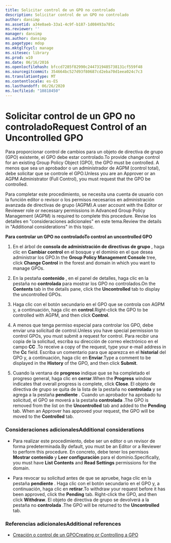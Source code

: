 ```yaml
---
title: Solicitar control de un GPO no controlado
description: Solicitar control de un GPO no controlado
author: dansimp
ms.assetid: a34e0aeb-33a1-4c9f-b187-1d08493a785c
ms.reviewer: ''
manager: dansimp
ms.author: dansimp
ms.pagetype: mdop
ms.mktglfcycl: manage
ms.sitesec: library
ms.prod: w10
ms.date: 06/16/2016
ms.openlocfilehash: bfccd7285f82990c2447319485738131cf559f48
ms.sourcegitcommit: 354664bc527d93f80687cd2eba70d1eea024c7c3
ms.translationtype: MT
ms.contentlocale: es-ES
ms.lasthandoff: 06/26/2020
ms.locfileid: "10818450"
---
```

# <span data-ttu-id="00514-103">Solicitar control de un GPO no controlado</span><span class="sxs-lookup"><span data-stu-id="00514-103">Request Control of an Uncontrolled GPO</span></span>


<span data-ttu-id="00514-104">Para proporcionar control de cambios para un objeto de directiva de grupo (GPO) existente, el GPO debe estar controlado.</span><span class="sxs-lookup"><span data-stu-id="00514-104">To provide change control for an existing Group Policy Object (GPO), the GPO must be controlled.</span></span> <span data-ttu-id="00514-105">A menos que sea un aprobador o un administrador de AGPM (control total), debe solicitar que se controle el GPO.</span><span class="sxs-lookup"><span data-stu-id="00514-105">Unless you are an Approver or an AGPM Administrator (Full Control), you must request that the GPO be controlled.</span></span>

<span data-ttu-id="00514-106">Para completar este procedimiento, se necesita una cuenta de usuario con la función editor o revisor o los permisos necesarios en administración avanzada de directivas de grupo (AGPM).</span><span class="sxs-lookup"><span data-stu-id="00514-106">A user account with the Editor or Reviewer role or necessary permissions in Advanced Group Policy Management (AGPM) is required to complete this procedure.</span></span> <span data-ttu-id="00514-107">Revise los detalles en "consideraciones adicionales" en este tema.</span><span class="sxs-lookup"><span data-stu-id="00514-107">Review the details in "Additional considerations" in this topic.</span></span>

**<span data-ttu-id="00514-108">Para controlar un GPO no controlado</span><span class="sxs-lookup"><span data-stu-id="00514-108">To control an uncontrolled GPO</span></span>**

1.  <span data-ttu-id="00514-109">En el árbol de **consola de administración de directivas de grupo** , haga clic en **Cambiar control** en el bosque y el dominio en el que desea administrar los GPO.</span><span class="sxs-lookup"><span data-stu-id="00514-109">In the **Group Policy Management Console** tree, click **Change Control** in the forest and domain in which you want to manage GPOs.</span></span>

2.  <span data-ttu-id="00514-110">En la pestaña **contenido** , en el panel de detalles, haga clic en la pestaña no **controlada** para mostrar los GPO no controlados.</span><span class="sxs-lookup"><span data-stu-id="00514-110">On the **Contents** tab in the details pane, click the **Uncontrolled** tab to display the uncontrolled GPOs.</span></span>

3.  <span data-ttu-id="00514-111">Haga clic con el botón secundario en el GPO que se controla con AGPM y, a continuación, haga clic en **control**.</span><span class="sxs-lookup"><span data-stu-id="00514-111">Right-click the GPO to be controlled with AGPM, and then click **Control**.</span></span>

4.  <span data-ttu-id="00514-112">A menos que tenga permiso especial para controlar los GPO, debe enviar una solicitud de control.</span><span class="sxs-lookup"><span data-stu-id="00514-112">Unless you have special permission to control GPOs, you must submit a request for control.</span></span> <span data-ttu-id="00514-113">Para recibir una copia de la solicitud, escriba su dirección de correo electrónico en el campo **CC** .</span><span class="sxs-lookup"><span data-stu-id="00514-113">To receive a copy of the request, type your e-mail address in the **Cc** field.</span></span> <span data-ttu-id="00514-114">Escriba un comentario para que aparezca en el **historial** del GPO y, a continuación, haga clic en **Enviar**.</span><span class="sxs-lookup"><span data-stu-id="00514-114">Type a comment to be displayed in the **History** of the GPO, and then click **Submit**.</span></span>

5.  <span data-ttu-id="00514-115">Cuando la ventana de **progreso** indique que se ha completado el progreso general, haga clic en **cerrar**.</span><span class="sxs-lookup"><span data-stu-id="00514-115">When the **Progress** window indicates that overall progress is complete, click **Close**.</span></span> <span data-ttu-id="00514-116">El objeto de directiva de grupo se quita de la lista de la pestaña no **controlada** y se agrega a la pestaña **pendiente** . Cuando un aprobador ha aprobado tu solicitud, el GPO se moverá a la pestaña **controlada** .</span><span class="sxs-lookup"><span data-stu-id="00514-116">The GPO is removed from the list on the **Uncontrolled** tab and added to the **Pending** tab. When an Approver has approved your request, the GPO will be moved to the **Controlled** tab.</span></span>

### <span data-ttu-id="00514-117">Consideraciones adicionales</span><span class="sxs-lookup"><span data-stu-id="00514-117">Additional considerations</span></span>

-   <span data-ttu-id="00514-118">Para realizar este procedimiento, debe ser un editor o un revisor de forma predeterminada.</span><span class="sxs-lookup"><span data-stu-id="00514-118">By default, you must be an Editor or a Reviewer to perform this procedure.</span></span> <span data-ttu-id="00514-119">En concreto, debe tener los permisos **Mostrar contenido** y **Leer configuración** para el dominio.</span><span class="sxs-lookup"><span data-stu-id="00514-119">Specifically, you must have **List Contents** and **Read Settings** permissions for the domain.</span></span>

-   <span data-ttu-id="00514-120">Para revocar su solicitud antes de que se apruebe, haga clic en la pestaña **pendiente** . Haga clic con el botón secundario en el GPO y, a continuación, haga clic en **retirar**.</span><span class="sxs-lookup"><span data-stu-id="00514-120">To withdraw your request before it has been approved, click the **Pending** tab. Right-click the GPO, and then click **Withdraw**.</span></span> <span data-ttu-id="00514-121">El objeto de directiva de grupo se devolverá a la pestaña no **controlada** .</span><span class="sxs-lookup"><span data-stu-id="00514-121">The GPO will be returned to the **Uncontrolled** tab.</span></span>

### <span data-ttu-id="00514-122">Referencias adicionales</span><span class="sxs-lookup"><span data-stu-id="00514-122">Additional references</span></span>

-   [<span data-ttu-id="00514-123">Creación o control de un GPO</span><span class="sxs-lookup"><span data-stu-id="00514-123">Creating or Controlling a GPO</span></span>](creating-or-controlling-a-gpo-agpm40-ed.md)

 

 





